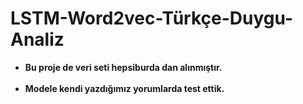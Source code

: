 # LSTM-Word2vec-Türkçe-Duygu-Analiz <center>
- <strong> Bu proje  de veri seti hepsiburda dan alınmıştır.<br><br>
- Modele kendi yazdığımız yorumlarda test ettik.<br><br>
